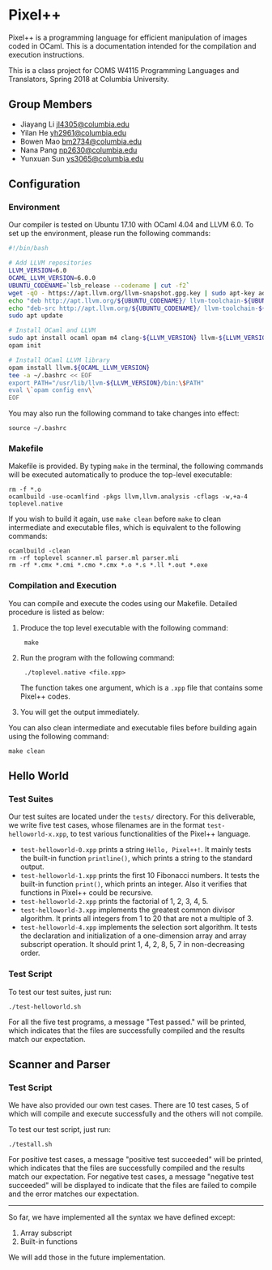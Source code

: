 # Pixel++

Pixel++ is a programming language for efficient manipulation of images coded in OCaml. This is a documentation intended for the compilation and execution instructions.

This is a class project for COMS W4115 Programming Languages and Translators, Spring 2018 at Columbia University.

## Group Members

- Jiayang Li	jl4305@columbia.edu
- Yilan He	yh2961@columbia.edu
- Bowen Mao	bm2734@columbia.edu
- Nana Pang	np2630@columbia.edu
- Yunxuan Sun	ys3065@columbia.edu

## Configuration

### Environment

Our compiler is tested on Ubuntu 17.10 with OCaml 4.04 and LLVM 6.0. To set up the environment, please run the following commands:

```bash
#!/bin/bash 

# Add LLVM repositories
LLVM_VERSION=6.0
OCAML_LLVM_VERSION=6.0.0
UBUNTU_CODENAME=`lsb_release --codename | cut -f2`
wget -qO - https://apt.llvm.org/llvm-snapshot.gpg.key | sudo apt-key add -
echo "deb http://apt.llvm.org/${UBUNTU_CODENAME}/ llvm-toolchain-${UBUNTU_CODENAME}-${LLVM_VERSION} main" | sudo tee /etc/apt/sources.list.d/llvm-${LLVM_VERSION}.list
echo "deb-src http://apt.llvm.org/${UBUNTU_CODENAME}/ llvm-toolchain-${UBUNTU_CODENAME}-${LLVM_VERSION} main" | sudo tee -a /etc/apt/sources.list.d/llvm-${LLVM_VERSION}.list
sudo apt update

# Install OCaml and LLVM
sudo apt install ocaml opam m4 clang-${LLVM_VERSION} llvm-${LLVM_VERSION} llvm-${LLVM_VERSION}-runtime cmake pkg-config
opam init

# Install OCaml LLVM library
opam install llvm.${OCAML_LLVM_VERSION}
tee -a ~/.bashrc << EOF
export PATH="/usr/lib/llvm-${LLVM_VERSION}/bin:\$PATH"
eval \`opam config env\`
EOF
```

You may also run the following command to take changes into effect:

	source ~/.bashrc

### Makefile

Makefile is provided. By typing `make` in the terminal, the following commands will be executed automatically to produce the top-level executable:

	rm -f *.o
	ocamlbuild -use-ocamlfind -pkgs llvm,llvm.analysis -cflags -w,+a-4 toplevel.native

If you wish to build it again, use `make clean` before `make` to clean intermediate and executable files, which is equivalent to the following commands:

	ocamlbuild -clean
	rm -rf toplevel scanner.ml parser.ml parser.mli
	rm -rf *.cmx *.cmi *.cmo *.cmx *.o *.s *.ll *.out *.exe
	
### Compilation and Execution

You can compile and execute the codes using our Makefile. Detailed procedure is listed as below:

1. Produce the top level executable with the following command:

		make

2. Run the program with the following command:
	
		./toplevel.native <file.xpp>

	The function takes one argument, which is a `.xpp` file that contains some Pixel++ codes.

3. You will get the output immediately.

You can also clean intermediate and executable files before building again using the following command:

	make clean

## Hello World

### Test Suites

Our test suites are located under the `tests/` directory. For this deliverable, we write five test cases, whose filenames are in the format `test-helloworld-x.xpp`, to test various functionalities of the Pixel++ language.

- `test-helloworld-0.xpp` prints a string `Hello, Pixel++!`. It mainly tests the built-in function `printline()`, which prints a string to the standard output. 
- `test-helloworld-1.xpp` prints the first 10 Fibonacci numbers. It tests the built-in function `print()`, which prints an integer. Also it verifies that functions in Pixel++ could be recursive.
- `test-helloworld-2.xpp` prints the factorial of 1, 2, 3, 4, 5.
- `test-helloworld-3.xpp` implements the greatest common divisor algorithm. It prints all integers from 1 to 20 that are not a multiple of 3. 
- `test-helloworld-4.xpp` implements the selection sort algorithm. It tests the declaration and initialization of a one-dimension array and array subscript operation. It should print 1, 4, 2, 8, 5, 7 in non-decreasing order.

### Test Script

To test our test suites, just run:
	
	./test-helloworld.sh

For all the five test programs, a message "Test passed." will be printed, which indicates that the files are successfully compiled and the results match our expectation. 

## Scanner and Parser

### Test Script

We have also provided our own test cases. There are 10 test cases, 5 of which will compile and execute successfully and the others will not compile.

To test our test script, just run:
	
	./testall.sh

For positive test cases, a message "positive test succeeded" will be printed, which indicates that the files are successfully compiled and the results match our expectation. For negative test cases, a message "negative test succeeded" will be displayed to indicate that the files are failed to compile and the error matches our expectation.

-----

So far, we have implemented all the syntax we have defined except:

1. Array subscript
2. Built-in functions

We will add those in the future implementation.

